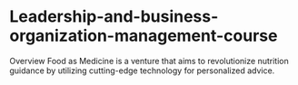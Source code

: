 # Leadership-and-business-organization-management-course
Overview Food as Medicine is a venture that aims to revolutionize nutrition guidance by utilizing cutting-edge technology for personalized advice.  
